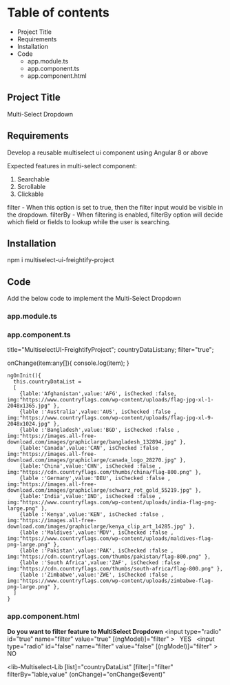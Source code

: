 # Table of contents

* Project Title
* Requirements
* Installation
* Code
  * app.module.ts
  * app.component.ts
  * app.component.html
  

## Project Title
Multi-Select Dropdown 

## Requirements
Develop a reusable multiselect ui component using Angular 8 or above

Expected features in multi-select component: 
1. Searchable 
2. Scrollable 
3. Clickable 

filter   - When this option is set to true, then the filter input would be visible in the dropdown.
filterBy - When filtering is enabled, filterBy option will decide which field or fields to lookup while the user is searching.

## Installation
npm i multiselect-ui-freightify-project

## Code
Add the below code to implement the Multi-Select Dropdown

### app.module.ts

### app.component.ts
 title="MultiselectUI-FreightifyProject";
  countryDataList:any;
  filter="true";
  
  onChange(item:any[]){
    console.log(item);
  }


    ngOnInit(){
      this.countryDataList = 
      [
        {lable:'Afghanistan',value:'AFG', isChecked :false, img:"https://www.countryflags.com/wp-content/uploads/flag-jpg-xl-1-2048x1365.jpg" },
        {lable :'Australia',value:'AUS', isChecked :false , img:"https://www.countryflags.com/wp-content/uploads/flag-jpg-xl-9-2048x1024.jpg" },
        {lable :'Bangladesh',value:'BGD', isChecked :false , img:"https://images.all-free-download.com/images/graphiclarge/bangladesh_132894.jpg" },
        {lable:'Canada',value:'CAN', isChecked :false , img:"https://images.all-free-download.com/images/graphiclarge/canada_logo_28270.jpg" },
        {lable:'China',value:'CHN', isChecked :false , img:"https://cdn.countryflags.com/thumbs/china/flag-800.png" },
        {lable :'Germany',value:'DEU', isChecked :false , img:"https://images.all-free-download.com/images/graphiclarge/schwarz_rot_gold_55219.jpg" },
        {lable:'India',value:'IND', isChecked :false , img:"https://www.countryflags.com/wp-content/uploads/india-flag-png-large.png" },
        {lable :'Kenya',value:'KEN', isChecked :false , img:"https://images.all-free-download.com/images/graphiclarge/kenya_clip_art_14285.jpg" },
        {lable :'Maldives',value:'MDV', isChecked :false , img:"https://www.countryflags.com/wp-content/uploads/maldives-flag-png-large.png" },
        {lable :'Pakistan',value:'PAK', isChecked :false , img:"https://cdn.countryflags.com/thumbs/pakistan/flag-800.png" },
        {lable :'South Africa',value:'ZAF', isChecked :false , img:"https://cdn.countryflags.com/thumbs/south-africa/flag-800.png" },
        {lable :'Zimbabwe',value:'ZWE', isChecked :false , img:"https://www.countryflags.com/wp-content/uploads/zimbabwe-flag-png-large.png" },
      ]
    }

### app.component.html
 <span ><b>Do you want to filter feature to MultiSelect Dropdown</b></span>
 <input type="radio" id="true" name="filter" value="true" [(ngModel)]="filter" >
   <label for="true">YES</label>
   <input type="radio" id="false" name="filter" value="false" [(ngModel)]="filter" >
   <label for="false">NO</label><br>

<lib-Multiselect-Lib
 [list]="countryDataList"
 [filter]="filter" filterBy="lable,value"
 (onChange)="onChange($event)" 
 ></lib-Multiselect-Lib>


